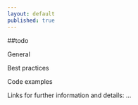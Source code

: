 ```yaml
---
layout: default
published: true
---
```




##todo

General

Best practices

Code examples

Links for further information and details:
...
